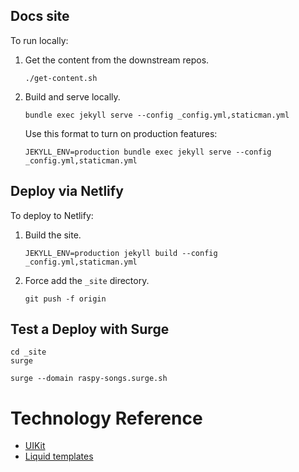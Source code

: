 ## Docs site

To run locally:

1. Get the content from the downstream repos.

    ```
    ./get-content.sh
    ```

3. Build and serve locally.

   ```
   bundle exec jekyll serve --config _config.yml,staticman.yml
   ```

   Use this format to turn on production features:

   ```
   JEKYLL_ENV=production bundle exec jekyll serve --config _config.yml,staticman.yml
   ```

## Deploy via Netlify

To deploy to Netlify:

1. Build the site.

    ```
    JEKYLL_ENV=production jekyll build --config _config.yml,staticman.yml
    ```
2. Force add the `_site` directory.

    ```
    git push -f origin
    ```

## Test a Deploy with Surge


```
cd _site
surge
```

```
surge --domain raspy-songs.surge.sh
```


# Technology Reference

* [UIKit](https://getuikit.com/docs/grid)
* [Liquid templates](https://shopify.github.io/liquid/)
